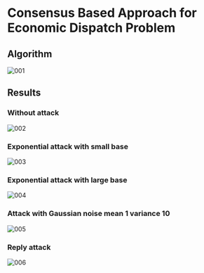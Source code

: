 # Consensus Based Approach for Economic Dispatch Problem
## Algorithm
![](https://github.com/5966466/concensus/blob/master/pic/1.png "001")
## Results
### Without attack
![](https://github.com/5966466/concensus/blob/master/pic/2.png "002")
### Exponential attack with small base
![](https://github.com/5966466/concensus/blob/master/pic/3.png "003")
### Exponential attack with large base
![](https://github.com/5966466/concensus/blob/master/pic/4.png "004")
### Attack with Gaussian noise mean 1 variance 10
![](https://github.com/5966466/concensus/blob/master/pic/5.png "005")
### Reply attack
![](https://github.com/5966466/concensus/blob/master/pic/6.png "006")
